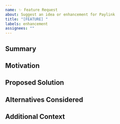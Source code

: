 ```yaml
---
name: ✨ Feature Request
about: Suggest an idea or enhancement for Paylink
title: "[FEATURE] "
labels: enhancement
assignees: ""
---
```


## Summary
<!-- A clear and concise description of the feature you'd like to see. -->

## Motivation
<!-- Why is this feature important? What problem does it solve? -->

## Proposed Solution
<!-- How would you like to see this implemented? -->

## Alternatives Considered
<!-- Describe any alternative solutions or workarounds you've considered. -->

## Additional Context
<!-- Add any other context, screenshots, or references related to the request. -->
